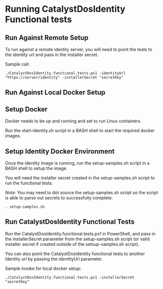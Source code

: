 # Running CatalystDosIdentity Functional tests

## Run Against Remote Setup
To run against a remote identity server, you will need to point the tests to the identity url and pass in the installer secret. 

Sample call:
```
./CatalystDosIdentity.functional.tests.ps1 -identityUrl "https://server/identity" -installerSecret "secretKey"
```

## Run Against Local Docker Setup
## Setup Docker
Docker needs to be up and running and set to run Linux containers.

Run the start-identity.sh script in a BASH shell to start the required docker images.

## Setup Identity Docker Environment
Once the identity image is running, run the setup-samples.sh script in a BASH shell to setup the image.

You will need the installer secret created in the setup-samples.sh script to run the functional tests.

*Note*: You may need to dot source the setup-samples.sh script so the script is able to parse out secrets to successfully complete:
```
. setup-samples.sh
```

## Run CatalystDosIdentity Functional Tests
Run the CatalystDosIdentity.functional.tests.ps1 in PowerShell, and pass in the installerSecret parameter from the setup-samples.sh script (or valid installer secret if created outside of the setsup-samples.sh script).

You can also point the CatalystDosIdentity functional tests to another Identity url by passing the identityUrl parameter.


Sample invoke for local docker setup:
```
./CatalystDosIdentity.functional.tests.ps1 -installerSecret "secretKey"
```

